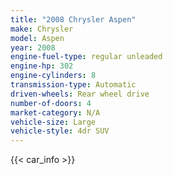 ```yaml
---
title: "2008 Chrysler Aspen"
make: Chrysler
model: Aspen
year: 2008
engine-fuel-type: regular unleaded
engine-hp: 302
engine-cylinders: 8
transmission-type: Automatic
driven-wheels: Rear wheel drive
number-of-doors: 4
market-category: N/A
vehicle-size: Large
vehicle-style: 4dr SUV
---
```


{{< car_info >}}
